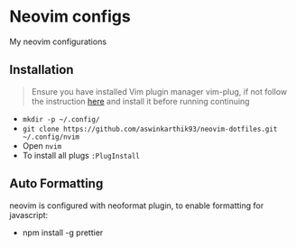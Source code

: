 # Neovim configs

My neovim configurations

## Installation

> Ensure you have installed Vim plugin manager vim-plug, if not follow the instruction [here](https://github.com/junegunn/vim-plug) and install it before running continuing

- `mkdir -p ~/.config/`
- `git clone https://github.com/aswinkarthik93/neovim-dotfiles.git ~/.config/nvim`
- Open `nvim`
- To install all plugs `:PlugInstall`

## Auto Formatting

neovim is configured with neoformat plugin, to enable formatting for javascript:

 - npm install -g prettier
